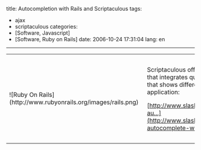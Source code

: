 title: Autocompletion with Rails and Scriptaculous
tags:
- ajax
- scriptaculous
categories:
- [Software, Javascript]
- [Software, Ruby on Rails]
date: 2006-10-24 17:31:04
lang: en
---

<table>
<tbody><tr>
  <td>![Ruby On Rails](http://www.rubyonrails.org/images/rails.png)</td>

  <td style="padding: 15px">

Scriptaculous offers a nice autocompletion component that integrates quite well with Ruby on Rails.Here is a link that shows different ways to plug it in your rails application:

[http://www.slash7.com/articles/2005/08/13/ajaxariffic-au...](http://www.slash7.com/articles/2005/08/13/ajaxariffic-autocomplete-with-scriptaculous)</td>
</tr>
</tbody></table>